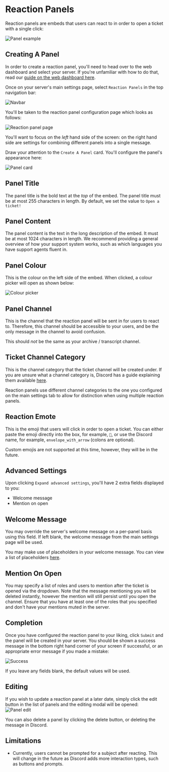 
# Reaction Panels
Reaction panels are embeds that users can react to in order to open a ticket with a single click:

![Panel example](/img/panel_example.webp)

## Creating A Panel
In order to create a reaction panel, you'll need to head over to the web dashboard and select your server. If you're unfamiliar with how to do that, read our [guide on the web dashboard here](./dashboard.md).

Once on your server's main settings page, select `Reaction Panels` in the top navigation bar:

![Navbar](/img/panels_navbar.webp)

You'll be taken to the reaction panel configuration page which looks as follows:

![Reaction panel page](/img/panels_page.webp)

You'll want to focus on the *left* hand side of the screen: on the right hand side are settings for combining different panels into a single message.

Draw your attention to the `Create A Panel` card. You'll configure the panel's appearance here:

![Panel card](/img/panel_card.webp)

## Panel Title
The panel title is the bold text at the *top* of the embed. The panel title must be at most 255 characters in length. By default, we set the value to `Open a ticket!`

## Panel Content
The panel content is the text in the long description of the embed. It must be at most 1024 characters in length. We recommend providing a general overview of how your support system works, such as which languages you have support agents fluent in.

## Panel Colour
This is the colour on the left side of the embed. When clicked, a colour picker will open as shown below:

![Colour picker](/img/colour_picker.webp)

## Panel Channel
This is the channel that the reaction panel will be sent in for users to react to. Therefore, this channel should be accessible to your users, and be the only message in the channel to avoid confusion.

This should *not* be the same as your archive / transcript channel.

## Ticket Channel Category
This is the channel category that the ticket channel will be created under. If you are unsure what a channel category is, Discord has a guide explaining them available [here](https://support.discord.com/hc/en-us/articles/115001580171-Channel-Categories-101).

Reaction panels use different channel categories to the one you configured on the main settings tab to allow for distinction when using multiple reaction panels.

## Reaction Emote
This is the emoji that users will click in order to open a ticket. You can either paste the emoji directly into the box, for example, `📩`, or use the Discord name, for example, `envelope_with_arrow` (colons are optional).

Custom emojis are not supported at this time, however, they will be in the future.

## Advanced Settings
Upon clicking `Expand advanced settings`, you'll have 2 extra fields displayed to you:
- Welcome message
- Mention on open

## Welcome Message
You may override the server's welcome message on a per-panel basis using this field. If left blank, the welcome message from the main settings page will be used.

You may make use of placeholders in your welcome message. You can view a list of placeholders [here](./placeholders.md).
## Mention On Open
You may specify a list of roles and users to mention after the ticket is opened via the dropdown. Note that the message mentioning you will be deleted instantly, however the mention will still persist until you open the channel. Ensure that you have at least one of the roles that you specified and don't have your mentions muted in the server.

## Completion
Once you have configured the reaction panel to your liking, click `Submit` and the panel will be created in your server. You should be shown a success message in the bottom right hand corner of your screen if successful, or an appropriate error message if you made a mistake:

![Success](/img/panel_success.webp)

If you leave any fields blank, the default values will be used.

## Editing
If you wish to update a reaction panel at a later date, simply click the edit button in the list of panels and the editing modal will be opened:
![Panel edit](/img/panel_edit.webp)

You can also delete a panel by clicking the delete button, or deleting the message in Discord.

## Limitations
- Currently, users cannot be prompted for a subject after reacting. This will change in the future as Discord adds more interaction types, such as buttons and prompts.
